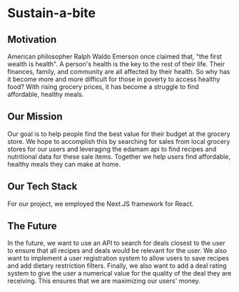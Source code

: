 <h1>Sustain-a-bite</h1>

<h2>Motivation</h1>
American philosopher Ralph Waldo Emerson once claimed that, "the first wealth is health". A person's health is the key to the rest of their life. Their finances, family, and community are all affected by their health. So why has it become more and more difficult for those in poverty to access healthy food? With rising grocery prices, it has become a struggle to find affordable, healthy meals.

<h2>Our Mission</h2>
Our goal is to help people find the best value for their budget at the grocery store. We hope to accomplish this by searching for sales from local grocery stores for our users and leveraging the edamam api to find recipes and nutritional data for these sale items. Together we help users find affordable, healthy meals they can make at home.

<h2>Our Tech Stack</h2>
For our project, we employed the Next.JS framework for React.

<h2>The Future</h2>
In the future, we want to use an API to search for deals closest to the user to ensure that all recipes and deals would be relevant for the user. We also want to implement a user registration system to allow users to save recipes and add dietary restriction filters. Finally, we also want to add a deal rating system to give the user a numerical value for the quality of the deal they are receiving. This ensures that we are maximizing our users' money.
